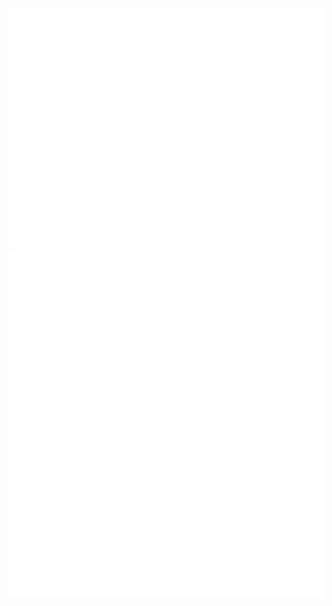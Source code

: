 ![Metrics](/github-metrics.svg) ![Metrics](/metrics.plugin.isocalendar.fullyear.svg)
![Metrics](/metrics.plugin.activity.svg)
